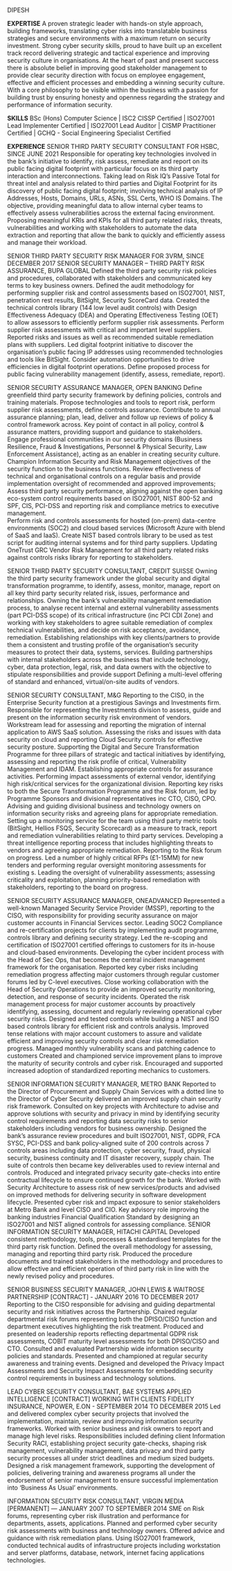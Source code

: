DIPESH

**EXPERTISE**		A proven strategic leader with hands-on style approach, building frameworks, translating cyber risks into translatable business strategies and secure environments with a maximum return on security investment. 
Strong cyber security skills, proud to have built up an excellent track record delivering strategic and tactical experience and improving security culture in organisations.
At the heart of past and present success there is absolute belief in improving good stakeholder management to provide clear security direction with focus on employee engagement, effective and efficient processes and embedding a winning security culture. 
With a core philosophy to be visible within the business with a passion for building trust by ensuring honesty and openness regarding the strategy and performance of information security.

**SKILLS**		BSc (Hons) Computer Science | ISC2 CISSP Certified | ISO27001 Lead Implementer Certified | ISO27001 Lead Auditor | CISMP Practitioner Certified | GCHQ - Social Engineering Specialist Certified

**EXPERIENCE** SENIOR THIRD PARTY SECURITY CONSULTANT FOR HSBC, SINCE JUNE 2021
Responsible for operating key technologies involved in the bank’s initiative to identify, risk assess, remediate and report on its public facing digital footprint with particular focus on its third party interaction and interconnections.
Taking lead on Risk IQ’s Passive Total for threat intel and analysis related to third parties and Digital Footprint for its discovery of public facing digital footprint; involving technical analysis of IP Addresses, Hosts, Domains, URLs, ASNs, SSL Certs, WHO IS Domains. The objective, providing meaningful data to allow internal cyber teams to effectively assess vulnerabilities across the external facing environment. 
Proposing meaningful KRIs and KPIs for all third party related risks, threats, vulnerabilities and working with stakeholders to automate the data extraction and reporting that allow the bank to quickly and efficiently assess and manage their workload. 

SENIOR THIRD PARTY SECURITY RISK MANAGER FOR 3VRM, SINCE DECEMBER 2017
SENIOR SECURITY MANAGER – THIRD PARTY RISK ASSURANCE, BUPA GLOBAL
Defined the third party security risk policies and procedures, collaborated with stakeholders and communicated key terms to key business owners. 
Defined the audit methodology for performing supplier risk and control assessments based on ISO27001, NIST, penetration rest results, BitSight, Security ScoreCard data. Created the technical controls library (144 low level audit controls) with Design Effectiveness Adequacy (DEA) and Operating Effectiveness Testing (OET) to allow assessors to efficiently perform supplier risk assessments.
Perform supplier risk assessments with critical and important level suppliers. Reported risks and issues as well as recommended suitable remediation plans with suppliers.
Led digital footprint initiative to discover the organisation’s public facing IP addresses using recommended technologies and tools like BitSight. Consider automation opportunities to drive efficiencies in digital footprint operations. Define proposed process for public facing vulnerability management (identify, assess, remediate, report).

SENIOR SECURITY ASSURANCE MANAGER, OPEN BANKING
Define greenfield third party security framework by defining policies, controls and training materials. 
Propose technologies and tools to report risk, perform supplier risk assessments, define controls assurance.
Contribute to annual assurance planning; plan, lead, deliver and follow up reviews of policy & control framework across. 
Key point of contact in all policy, control & assurance matters, providing support and guidance to stakeholders. Engage professional communities in our security domains (Business Resilience, Fraud & Investigations, Personnel & Physical Security, Law Enforcement Assistance), acting as an enabler in creating security culture.
Champion Information Security and Risk Management objectives of the security function to the business functions.
Review effectiveness of technical and organisational controls on a regular basis and provide implementation oversight of recommended and approved improvements;
Assess third party security performance, aligning against the open banking eco-system control requirements based on ISO27001, NIST 800-52 and SPF, CIS, PCI-DSS and reporting risk and compliance metrics to executive management.  
Perform risk and controls assessments for hosted (on-prem) data-centre environments (SOC2) and cloud based services (Microsoft Azure with blend of SaaS and IaaS).
Create NIST based controls library to be used as test script for auditing internal systems and for third party suppliers. Updating OneTrust GRC Vendor Risk Management for all third party related risks against controls risks library for reporting to stakeholders.

SENIOR THIRD PARTY SECURITY CONSULTANT, CREDIT SUISSE
Owning the third party security framework under the global security and digital transformation programme, to identify, assess, monitor, manage, report on all key third party security related risk, issues, performance and relationships. 
Owning the bank’s vulnerability management remediation process, to analyse recent internal and external vulnerability assessments (part PCI-DSS scope) of its critical infrastructure (inc PCI CDI Zone) and working with key stakeholders to agree suitable remediation of complex technical vulnerabilities, and decide on risk acceptance, avoidance, remediation.
Establishing relationships with key clients/partners to provide them a consistent and trusting profile of the organisation’s security measures to protect their data, systems, services. 
Building partnerships with internal stakeholders across the business that include technology, cyber, data protection, legal, risk, and data owners with the objective to stipulate responsibilities and provide support
Defining a multi-level offering of standard and enhanced, virtual/on-site audits of vendors.

SENIOR SECURITY CONSULTANT, M&G
Reporting to the CISO, in the Enterprise Security function at a prestigious Savings and Investments firm. Responsible for representing the Investments division to assess, guide and present on the information security risk environment of vendors. 
Workstream lead for assessing and reporting the migration of internal application to AWS SaaS solution. Assessing the risks and issues with data security on cloud and reporting Cloud Security controls for effective security posture. 
Supporting the Digital and Secure Transformation Programme for three pillars of strategic and tactical initiatives by identifying, assessing and reporting the risk profile of critical, Vulnerability Management and IDAM.
Establishing appropriate controls for assurance activities. 
Performing impact assessments of external vendor, identifying high risk/critical services for the organizational division. Reporting key risks to both the Secure Transformation Programme and the Risk forum, led by Programme Sponsors and divisional representatives inc CTO, CISO, CPO. 
Advising and guiding divisional business and technology owners on information security risks and agreeing plans for appropriate remediation.
Setting up a monitoring service for the team using third party metric tools (BitSight, Hellios FSQS, Security Scorecard) as a measure to track, report and remediation vulnerabilities relating to third party services. 
Developing a threat intelligence reporting process that includes highlighting threats to vendors and agreeing appropriate remediation. Reporting to the Risk forum on progress.
Led a number of highly critical RFPs (£1-15MM) for new tenders and performing regular oversight monitoring assessments for existing s.
Leading the oversight of vulnerability assessments; assessing criticality and exploitation, planning priority-based remediation with stakeholders, reporting to the board on progress.

SENIOR SECURITY ASSURANCE MANAGER, ONEADVANCED
Represented a well-known Managed Security Service Provider (MSSP), reporting to the CISO, with responsibility for providing security assurance on major customer accounts in Financial Services sector.
Leading SOC2 Compliance and re-certification projects for clients by implementing audit programme, controls library and defining security strategy. 
Led the re-scoping and certification of ISO27001 certified offerings to customers for its in-house and cloud-based environments. 
Developing the cyber incident process with the Head of Sec Ops, that becomes the central incident management framework for the organisation.
Reported key cyber risks including remediation progress affecting major customers through regular customer forums led by C-level executives.
Close working collaboration with the Head of Security Operations to provide an improved security monitoring, detection, and response of security incidents. 
Operated the risk management process for major customer accounts by proactively identifying, assessing, document and regularly reviewing operational cyber security risks.
Designed and tested controls while building a NIST and ISO based controls library for efficient risk and controls analysis. 
Improved tense relations with major account customers to assure and validate efficient and improving security controls and clear risk remediation progress. 
Managed monthly vulnerability scans and patching cadence to customers 
Created and championed service improvement plans to improve the maturity of security controls and cyber risk. 
Encouraged and supported increased adoption of standardized reporting mechanics to customers.

SENIOR INFORMATION SECURITY MANAGER, METRO BANK
Reported to the Director of Procurement and Supply Chain Services with a dotted line to the Director of Cyber Security delivered an improved supply chain security risk framework.
Consulted on key projects with Architecture to advise and approve solutions with security and privacy in mind by identifying security control requirements and reporting data security risks to senior stakeholders including vendors for business ownership.
Designed the bank’s assurance review procedures and built ISO27001, NIST, GDPR, FCA SYSC, PCI-DSS and bank policy-aligned suite of 200 controls across 7 controls areas including data protection, cyber security, fraud, physical security, business continuity and IT disaster recovery, supply chain. The suite of controls then became key deliverables used to review internal and controls. 
Produced and integrated privacy security gate-checks into entire contractual lifecycle to ensure continued growth for the bank. 
Worked with Security Architecture to assess risk of new services/products and advised on improved methods for delivering security in software development lifecycle. 
Presented cyber risk and impact exposure to senior stakeholders at Metro Bank and level CISO and CIO.
Key advisory role improving the banking industries Financial Qualification Standard by designing an ISO27001 and NIST aligned controls for assessing compliance.
SENIOR INFORMATION SECURITY MANAGER, HITACHI CAPITAL
Developed consistent methodology, tools, processes & standardised templates for the third party risk function.
Defined the overall methodology for assessing, managing and reporting third party risk. 
Produced the procedure documents and trained stakeholders in the methodology and procedures to allow effective and efficient operation of third party risk in line with the newly revised policy and procedures.

SENIOR BUSINESS SECURITY MANAGER, JOHN LEWIS & WAITROSE PARTNERSHIP [CONTRACT] - JANUARY 2016 TO DECEMBER 2017
Reporting to the CISO responsible for advising and guiding departmental security and risk initiatives across the Partnership. 
Chaired regular departmental risk forums representing both the DPISO/CISO function and department executives highlighting the risk treatment. 
Produced and presented on leadership reports reflecting departmental GDPR risk assessments, COBIT maturity level assessments for both DPISO/CISO and CTO. 
Consulted and evaluated Partnership wide information security policies and standards.
Presented and championed at regular security awareness and training events. 
Designed and developed the Privacy Impact Assessments and Security Impact Assessments for embedding security control requirements in business and technology solutions.

LEAD CYBER SECURITY CONSULTANT, BAE SYSTEMS APPLIED INTELLIGENCE [CONTRACT] WORKING WITH CLIENTS FIDELITY INSURANCE, NPOWER, E.ON - SEPTEMBER 2014 TO DECEMBER 2015
Led and delivered complex cyber security projects that involved the implementation, maintain, review and improving information security frameworks.
Worked with senior business and risk owners to report and manage high level risks. Responsibilities included defining client Information Security RACI, establishing project security gate-checks, shaping risk management, vulnerability management, data privacy and third party security processes all under strict deadlines and medium sized budgets. 
Designed a risk management framework, supporting the development of policies, delivering training and awareness programs all under the endorsement of senior management to ensure successful implementation into ‘Business As Usual’ environments.

INFORMATION SECURITY RISK CONSULTANT, VIRGIN MEDIA [PERMANENT] — JANUARY 2007 TO SEPTEMBER 2014
SME on Risk forums, representing cyber risk illustration and performance for departments, assets, applications.
Planned and performed cyber security risk assessments with business and technology owners. Offered advice and guidance with risk remediation plans.
Using ISO27001 framework, conducted technical audits of infrastructure projects including workstation and server platforms, database, network, internet facing applications technologies.
